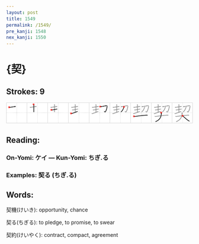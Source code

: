 ```yaml
---
layout: post
title: 1549
permalink: /1549/
pre_kanji: 1548
nex_kanji: 1550
---
```


# {契}

## Strokes: 9

<div class="stroke"><img src="../images/E5A591.png" /></div>

## Reading:

### On-Yomi: ケイ &mdash; Kun-Yomi: ちぎ.る

### Examples: 契る (ちぎ.る)

## Words:

契機(けいき): opportunity, chance

契る(ちぎる): to pledge, to promise, to swear

契約(けいやく): contract, compact, agreement
